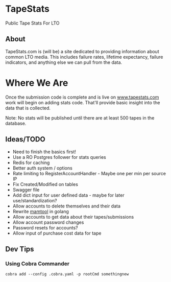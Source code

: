 # TapeStats
Public Tape Stats For LTO

## About
TapeStats.com is (will be) a site dedicated to providing information about common LTO media. 
This includes failure rates, lifetime expectancy, failure indicators, and anything else
we can pull from the data. 

# Where We Are
Once the submission code is complete and is live on www.tapestats.com work will begin on
adding stats code. That'll provide basic insight into the data that is collected. 

Note: No stats will be published until there are at least 500 tapes in the database.   

## Ideas/TODO
* Need to finish the basics first!
* Use a RO Postgres follower for stats queries
* Redis for caching
* Better auth system / options
* Rate limiting to RegisterAccountHandler - Maybe one per min per source IP
* Fix Created/Modified on tables
* Swagger file
* Add dict input for user defined data - maybe for later use/standardization?
* Allow accounts to delete themselves and their data
* Rewrite [mamtool](https://github.com/redrice/mamtool) in golang
* Allow accounts to get data about their tapes/submissions
* Allow account password changes
* Password resets for accounts?
* Allow input of purchase cost data for tape

## Dev Tips

### Using Cobra Commander
`cobra add --config .cobra.yaml -p rootCmd somethingnew`
